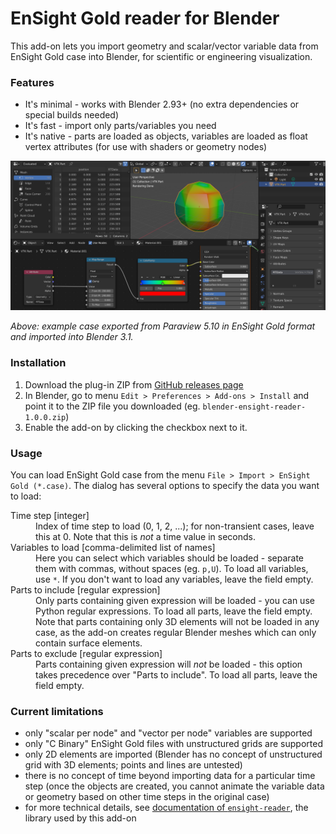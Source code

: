 # EnSight Gold reader for Blender

This add-on lets you import geometry and scalar/vector
variable data from EnSight Gold case into Blender,
for scientific or engineering visualization.

### Features

- It's minimal - works with Blender 2.93+ (no extra dependencies
  or special builds needed)
- It's fast - import only parts/variables you need
- It's native - parts are loaded as objects, variables are loaded
  as float vertex attributes (for use with shaders or geometry nodes)

![EnSight Gold case loaded in Blender 3.1](images/blender-ensight-reader.png)

*Above: example case exported from Paraview 5.10 in EnSight Gold format
and imported into Blender 3.1.*

### Installation

1. Download the plug-in ZIP from [GitHub releases page](https://github.com/tkarabela/blender-ensight-reader/releases/)
2. In Blender, go to menu `Edit > Preferences > Add-ons > Install`
   and point it to the ZIP file you downloaded (eg. `blender-ensight-reader-1.0.0.zip`)
3. Enable the add-on by clicking the checkbox next to it.

### Usage

You can load EnSight Gold case from the menu `File > Import > EnSight Gold (*.case)`.
The dialog has several options to specify the data you want to load:

<dl>
  <dt>Time step [integer]</dt>
  <dd>Index of time step to load (0, 1, 2, ...); for non-transient cases, leave this at 0.
      Note that this is <i>not</i> a time value in seconds.</dd>
  <dt>Variables to load [comma-delimited list of names]</dt>
  <dd>Here you can select which variables should be loaded - separate them
      with commas, without spaces (eg. <code>p,U</code>). To load all variables, use <code>*</code>. If you don't
      want to load any variables, leave the field empty.</dd>
  <dt>Parts to include [regular expression]</dt>
  <dd>Only parts containing given expression will be loaded - you can use Python regular expressions.
      To load all parts, leave the field empty. Note that parts containing only
      3D elements will not be loaded in any case, as the add-on creates regular Blender meshes
      which can only contain surface elements.</dd>
  <dt>Parts to exclude [regular expression]</dt>
  <dd>Parts containing given expression will <i>not</i> be loaded - this option takes precedence
      over "Parts to include". To load all parts, leave the field empty.</dd>
</dl>

### Current limitations

- only "scalar per node" and "vector per node" variables are supported
- only "C Binary" EnSight Gold files with unstructured grids are supported
- only 2D elements are imported (Blender has no concept of unstructured grid
  with 3D elements; points and lines are untested)
- there is no concept of time beyond importing data for a particular time step
  (once the objects are created, you cannot animate the variable data or geometry
  based on other time steps in the original case)
- for more technical details, see [documentation of `ensight-reader`](https://ensight-reader.readthedocs.io/en/latest/api-reference.html#ensightreader.EnsightCaseFile),
  the library used by this add-on
